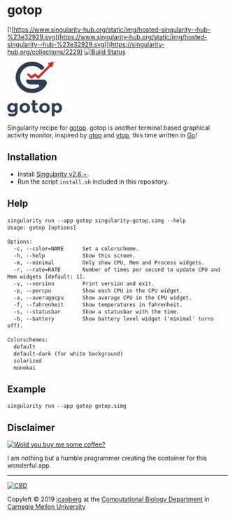 # gotop
[![https://www.singularity-hub.org/static/img/hosted-singularity--hub-%23e32929.svg](https://www.singularity-hub.org/static/img/hosted-singularity--hub-%23e32929.svg)](https://singularity-hub.org/collections/2229)
[![Build Status](https://travis-ci.org/icaoberg/singularity-gotop.svg?branch=master)](https://travis-ci.org/icaoberg/singularity-gotop)

![Logo](/images/logo.png)

Singularity recipe for [gotop](https://github.com/cjbassi/gotop). gotop is another terminal based graphical activity monitor, inspired by [gtop](https://github.com/aksakalli/gtop) and [vtop](https://github.com/MrRio/vtop), this time written in [Go](https://golang.org/)!

## Installation

* Install [Singularity v2.6.+](https://sylabs.io/docs/).
* Run the script `install.sh` included in this repository.

## Help
```
singularity run --app gotop singularity-gotop.simg --help
Usage: gotop [options]

Options:
  -c, --color=NAME      Set a colorscheme.
  -h, --help            Show this screen.
  -m, --minimal         Only show CPU, Mem and Process widgets.
  -r, --rate=RATE       Number of times per second to update CPU and Mem widgets [default: 1].
  -v, --version         Print version and exit.
  -p, --percpu          Show each CPU in the CPU widget.
  -a, --averagecpu      Show average CPU in the CPU widget.
  -f, --fahrenheit      Show temperatures in fahrenheit.
  -s, --statusbar       Show a statusbar with the time.
  -b, --battery         Show battery level widget ('minimal' turns off).

Colorschemes:
  default
  default-dark (for white background)
  solarized
  monokai
```

## Example
```
singularity run --app gotop gotop.simg
```

## Disclaimer

[![Wold you buy me some coffee?](https://www.buymeacoffee.com/assets/img/custom_images/orange_img.png)](https://www.buymeacoffee.com/icaoberg)

I am nothing but a humble programmer creating the container for this wonderful app. 

---
[![CBD](http://www.cbd.cmu.edu/wp-content/uploads/2017/07/wordpress-default.png)](http://www.cbd.cmu.edu)

Copyleft © 2019 [icaoberg](http://www.andrew.cmu.edu/~icaoberg) at the [Computational Biology Department](http://www.cbd.cmu.edu) in [Carnegie Mellon University](http://www.cmu.edu)
